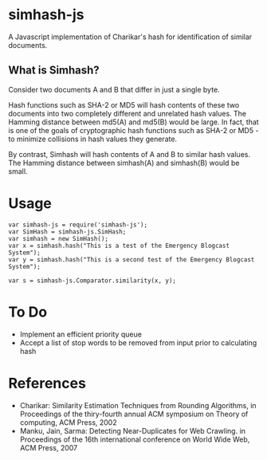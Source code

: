 # simhash-js

A Javascript implementation of Charikar's hash for identification of similar documents. 


## What is Simhash?
Consider two documents A and B that differ in just a single byte. 

Hash functions such as SHA-2 or MD5 will hash contents of these two documents into two completely different and unrelated hash values. The Hamming distance between md5(A) and md5(B) would be large. In fact, that is one of the goals of cryptographic hash functions such as SHA-2 or MD5 - to minimize collisions in hash values they generate.

By contrast, Simhash will hash contents of A and B to similar hash values. The Hamming distance between simhash(A) and simhash(B) would be small.

# Usage
    var simhash-js = require('simhash-js');
    var SimHash = simhash-js.SimHash;
    var simhash = new SimHash();
    var x = simhash.hash("This is a test of the Emergency Blogcast System");
    var y = simhash.hash("This is a second test of the Emergency Blogcast System");

    var s = simhash-js.Comparator.similarity(x, y); 

# To Do
* Implement an efficient priority queue
* Accept a list of stop words to be removed from input prior to calculating hash

# References

* Charikar: Similarity Estimation Techniques from Rounding Algorithms, in Proceedings of the thiry-fourth annual ACM symposium on Theory of computing, ACM Press, 2002
* Manku, Jain, Sarma: Detecting Near-Duplicates for Web Crawling. in Proceedings of the 16th international conference on World Wide Web, ACM Press, 2007

